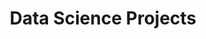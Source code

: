 ---
title: "Data Science Projects"
author_profile: true
layout: category
permalink: /categories/#projects/
taxonomy: projects
---
